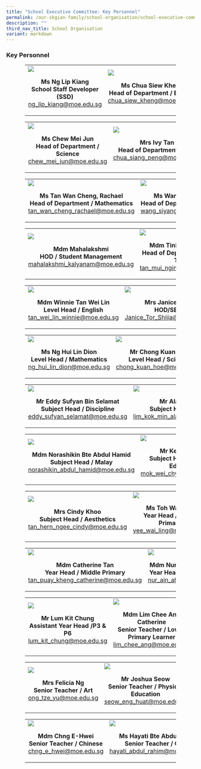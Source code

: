 ```yaml
---
title: "School Executive Committee: Key Personnel"
permalink: /our-skgian-family/school-organisation/school-executive-committee/key-personnel/
description: ""
third_nav_title: School Organisation
variant: markdown
---
```

<h3><strong>Key Personnel</strong></h3>
<table style="border-collapse: collapse; width: 80%; margin-left: auto; margin-right: auto;">
<tbody>
<tr>
<td style="width: 50%;"><img src="/images/kp1.jpg"><p></p><center>
<p><strong>Ms Ng Lip Kiang <br>School Staff Developer (SSD) </strong>
<br><a href="mailto: ng_lip_kiang@moe.edu.sg" rel="noopener noreferrer nofollow" target="_blank">ng_lip_kiang@moe.edu.sg</a>
</p></center></td>
<td style="width: 50%;"><img src="/images/kp2.jpg"><p></p><center>
	<p><strong>Ms Chua Siew Kheng<br>Head of Department / English </strong>
<br><a href="mailto: chua_siew_kheng@moe.edu.sg" rel="noopener noreferrer nofollow" target="_blank">chua_siew_kheng@moe.edu.sg</a></p></center></td>
</tr>
</tbody>
</table>
<table style="border-collapse: collapse; width: 80%; margin-left: auto; margin-right: auto;">
<tbody>
<tr>
<td style="width: 50%;"><img src="/images/kp7.jpg"><p></p><center>
<p><strong>Ms Chew Mei Jun<br>Head of Department / Science </strong>
<br><a href="mailto: chew_mei_jun@moe.edu.sg" rel="noopener noreferrer nofollow" target="_blank">chew_mei_jun@moe.edu.sg</a>
</p></center></td>
<td style="width: 50%;"><img src="/images/kp5.jpg"><p></p><center>
<p><strong>Mrs Ivy Tan<br>Head of Department / CCE </strong>
<br><a href="mailto: chua_siang_peng@moe.edu.sg" rel="noopener noreferrer nofollow" target="_blank">chua_siang_peng@moe.edu.sg</a>
</p></center></td></tr>
</tbody>
</table>
<table style="border-collapse: collapse; width: 80%; margin-left: auto; margin-right: auto;">
<tbody>
<tr>
<td style="width: 50%;"><img src="/images/kp8.jpg"><p></p><center>
<p><strong>Ms Tan Wan Cheng, Rachael<br>Head of Department / Mathematics </strong>
<br><a href="mailto: tan_wan_cheng_rachael@moe.edu.sg" rel="noopener noreferrer nofollow" target="_blank">tan_wan_cheng_rachael@moe.edu.sg</a>
</p></center></td>
<td style="width: 50%;"><img src="/images/Ms_Wang_Siyang.JPG"><p></p><center>
<p><strong>Ms Wang Siyang<br>Head of Department / ICT </strong>
<br><a href="Wang_Siyang@schools.gov.sg" rel="noopener noreferrer nofollow" target="_blank">wang_siyang@moe.edu.sg</a>
</p></center></td></tr>
</tbody>
</table>
<table style="border-collapse: collapse; width: 80%; margin-left: auto; margin-right: auto;">
<tbody>
<tr>
<td style="width: 50%;"><img src="/images/Staff Photos/Mdm_Mahalakshmi.jpg"><p></p><center>
<p><strong>Mdm Mahalakshmi<br>HOD / Student Management</strong>
<br><a href="mailto: mahalakshmi_kalyanam@moe.edu.sg" rel="noopener noreferrer nofollow" target="_blank">mahalakshmi_kalyanam@moe.edu.sg</a>
</p></center></td>
<td style="width: 50%;"><img src="/images/Tinie_Tan.jpg"><p></p><center>
<p><strong>Mdm Tinie Tan Mui Ngin<br>Head of Department / Mother Tongue </strong>
<br><a href="tan_mui_ngin_tinie@moe.edu.sg" rel="noopener noreferrer nofollow" target="_blank">tan_mui_ngin_tinie@moe.edu.sg</a>
</p></center></td></tr>
</tbody>
</table>
<table style="border-collapse: collapse; width: 80%; margin-left: auto; margin-right: auto;">
<tbody>
<tr>
<td style="width: 50%;"><img src="/images/Mdm_Tan_Wei_Lin_Winnie.jpg"><p></p><center>
<p><strong>Mdm Winnie Tan Wei Lin<br>Level Head / English </strong>
<br><a href="mailto: tan_wei_lin_winnie@moe.edu.sg" rel="noopener noreferrer nofollow" target="_blank">tan_wei_lin_winnie@moe.edu.sg</a>
</p></center></td>
<td style="width: 50%;"><img src="/images/Staff Photos/Ms_Janice_Tor.jpg"><p></p><center>
<p><strong>Mrs Janice Wan<br>HOD/SEN</strong>
<br><a href="Janice_Tor_Shijia@moe.edu.sg" rel="noopener noreferrer nofollow" target="_blank">Janice_Tor_Shijia@moe.edu.sg</a>
</p></center></td></tr>
</tbody>
</table>
<table style="border-collapse: collapse; width: 80%; margin-left: auto; margin-right: auto;">
<tbody>
<tr>
<td style="width: 50%;"><img src="/images/Ms_Ng_Hui_Lin_Dion.JPG"><p></p><center>
<p><strong>Ms Ng Hui Lin Dion<br>Level Head / Mathematics </strong>
<br><a href="mailto: ng_hui_lin_dion@moe.edu.sg" rel="noopener noreferrer nofollow" target="_blank">ng_hui_lin_dion@moe.edu.sg</a>
</p></center></td>
<td style="width: 50%;"><img src="/images/Staff Photos/kuan_hoe.png"><p></p><center>
<p><strong>Mr Chong Kuan Hoe<br>Level Head / Science </strong>
<br><a href="mailto: chong_kuan_hoe@moe.edu.sg" rel="noopener noreferrer nofollow" target="_blank">chong_kuan_hoe@moe.edu.sg</a>
</p></center></td></tr>
</tbody>
</table>
<table style="border-collapse: collapse; width: 80%; margin-left: auto; margin-right: auto;">
<tbody>
<tr>
<td style="width: 50%;"><img src="/images/Staff Photos/eddy.png"><p></p><center>
<p><strong>Mr Eddy Sufyan Bin Selamat<br>Subject Head / Discipline</strong>
<br><a href="mailto: eddy_sufyan_selamat@moe.edu.sg" rel="noopener noreferrer nofollow" target="_blank">eddy_sufyan_selamat@moe.edu.sg</a>
</p></center></td>
<td style="width: 50%;"><img src="/images/kp9.jpg"><p></p><p></p><center>
<p><strong>Mr Alan Lim<br>Subject Head / ICT </strong>
<br><a href="mailto: lim_kok_min_alan@moe.edu.sg" rel="noopener noreferrer nofollow" target="_blank">lim_kok_min_alan@moe.edu.sg</a>
</p></center></td></tr>
</tbody>
</table>
<table style="border-collapse: collapse; width: 80%; margin-left: auto; margin-right: auto;">
<tbody>
<tr>
<td style="width: 50%;"><img src="/images/kp10.jpg"><p></p><center>
<p><strong>Mdm Norashikin Bte Abdul Hamid<br>Subject Head / Malay </strong>
<br><a href="mailto: norashikin_abdul_hamid@moe.edu.sg" rel="noopener noreferrer nofollow" target="_blank">norashikin_abdul_hamid@moe.edu.sg</a>
</p></center></td>
<td style="width: 50%;"><img src="/images/kp12.jpg"><p></p><p></p><center>
<p></p><center>
<p><strong>Mr Kenneth Mok<br>Subject Head / Physical Education </strong>
<br><a href="mailto: mok_wei_chyuan@moe.edu.sg" rel="noopener noreferrer nofollow" target="_blank">mok_wei_chyuan@moe.edu.sg</a>
</p></center></center></td></tr>
</tbody>
</table>
<table style="border-collapse: collapse; width: 80%; margin-left: auto; margin-right: auto;">
<tbody>
<tr>
<td style="width: 50%;"><img src="/images/kp13.jpg"><p></p><center>
<p><strong>Mrs Cindy Khoo<br>Subject Head / Aesthetics </strong>
<br><a href="mailto: tan_hern_ngee_cindy@moe.edu.sg" rel="noopener noreferrer nofollow" target="_blank">tan_hern_ngee_cindy@moe.edu.sg</a>
</p></center></td>
<td style="width: 50%;"><img src="/images/kp14.jpg"><p></p><p></p><center>
<p></p><center>
<p><strong>Ms Toh Wai Ling<br>Year Head / Lower Primary </strong>
<br><a href="mailto: yee_wai_ling@moe.edu.sg" rel="noopener noreferrer nofollow" target="_blank">yee_wai_ling@moe.edu.sg</a>
</p></center></center></td></tr>
</tbody>
</table>
<table style="border-collapse: collapse; width: 80%; margin-left: auto; margin-right: auto;">
<tbody>
<tr>
<td style="width: 50%;"><img src="/images/kp15.jpg"><p></p><center>
<p><strong>Mdm Catherine Tan<br>Year Head / Middle Primary </strong>
<br><a href="mailto: tan_puay_kheng_catherine@moe.edu.sg" rel="noopener noreferrer nofollow" target="_blank">tan_puay_kheng_catherine@moe.edu.sg</a>
</p></center></td>
<td style="width: 50%;"><img src="/images/kp16.jpg"><p></p><p></p><center>
<p></p><center>
<p><strong>Mdm Nur Ain Binte Ahmad<br>Year Head / Upper Primary </strong>
<br><a href="mailto: nur_ain_ahmad@moe.edu.sg" rel="noopener noreferrer nofollow" target="_blank">nur_ain_ahmad@moe.edu.sg</a>
</p></center></center></td></tr>
</tbody>
</table>
<table style="border-collapse: collapse; width: 80%; margin-left: auto; margin-right: auto;">
<tbody>
<tr>
<td style="width: 50%;"><img src="/images/Staff Photos/kit.png"><p></p><center>
<p><strong>Mr Lum Kit Chung<br>   Assistant Year Head /P3 &amp; P6</strong>
<br><a href="mailto: lum_kit_chung@moe.edu.sg" rel="noopener noreferrer nofollow" target="_blank">lum_kit_chung@moe.edu.sg</a>
</p></center></td>
<td style="width: 50%;"><img src="/images/kp20.jpg"><p></p><p></p><center>
<p></p><center>
<p><strong>Mdm Lim Chee Ang Catherine<br>Senior Teacher / Lower Primary Learner </strong>
<br><a href="mailto: lim_chee_ang@moe.edu.sg" rel="noopener noreferrer nofollow" target="_blank">lim_chee_ang@moe.edu.sg</a>
</p></center></center></td></tr>
</tbody>
</table>
<table style="border-collapse: collapse; width: 80%; margin-left: auto; margin-right: auto;">
<tbody>
<tr>
<td style="width: 50%;"><img src="/images/kp23.jpg"><p></p><center>
<p><strong>Mrs Felicia Ng<br>Senior Teacher / Art</strong> 
<br><a href="mailto: ong_tze_yu@moe.edu.sg" rel="noopener noreferrer nofollow" target="_blank">ong_tze_yu@moe.edu.sg</a>
</p></center></td>
<td style="width: 50%;"><img src="/images/kp11.jpg"><p></p><p></p><center>
<p></p><center>
<p><strong>Mr Joshua Seow<br>Senior Teacher / Physical Education </strong>
<br><a href="mailto: seow_eng_huat@moe.edu.sg" rel="noopener noreferrer nofollow" target="_blank">seow_eng_huat@moe.edu.sg</a>
</p></center></center></td></tr>
</tbody>
</table>
<table style="border-collapse: collapse; width: 80%; margin-left: auto; margin-right: auto;">
<tbody>
<tr>
<td style="width: 50%;"><img src="/images/kp21.jpg"><p></p><center>
<p><strong>Mdm Chng E-Hwei<br>Senior Teacher / Chinese </strong>
<br><a href="mailto: chng_e_hwei@moe.edu.sg" rel="noopener noreferrer nofollow" target="_blank">chng_e_hwei@moe.edu.sg</a>
</p></center></td>
<td style="width: 50%;"><img src="/images/kp0030.jpg"><p></p><p></p><center>
<p></p><center>
<p><strong>Ms Hayati Bte Abdul Rahi<br>Senior Teacher / CCE</strong> 
<br><a href="mailto: hayati_abdul_rahim@moe.edu.sg" rel="noopener noreferrer nofollow" target="_blank">hayati_abdul_rahim@moe.edu.sg</a>
</p></center></center></td></tr>
</tbody>
</table>